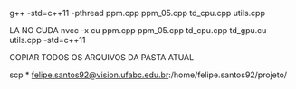 g++ -std=c++11 -pthread ppm.cpp ppm_05.cpp td_cpu.cpp utils.cpp

LA NO CUDA
nvcc -x cu ppm.cpp ppm_05.cpp td_cpu.cpp td_gpu.cu utils.cpp -std=c++11

COPIAR TODOS OS ARQUIVOS DA PASTA ATUAL

scp * felipe.santos92@vision.ufabc.edu.br:/home/felipe.santos92/projeto/
